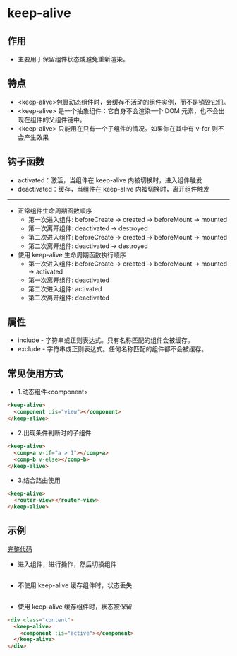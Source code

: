 # keep-alive

## 作用

- 主要用于保留组件状态或避免重新渲染。

## 特点

- \<keep-alive>包裹动态组件时，会缓存不活动的组件实例，而不是销毁它们。
- \<keep-alive> 是一个抽象组件：它自身不会渲染一个 DOM 元素，也不会出现在组件的父组件链中。
- \<keep-alive> 只能用在只有一个子组件的情况。如果你在其中有 v-for 则不会产生效果

## 钩子函数

- activated：激活，当组件在 keep-alive 内被切换时，进入组件触发
- deactivated：缓存，当组件在 keep-alive 内被切换时，离开组件触发

---

- 正常组件生命周期函数顺序
  - 第一次进入组件: beforeCreate -> created -> beforeMount -> mounted
  - 第一次离开组件: deactivated -> destroyed
  - 第二次进入组件: beforeCreate -> created -> beforeMount -> mounted
  - 第二次离开组件: deactivated -> destroyed
- 使用 keep-alive 生命周期函数执行顺序
  - 第一次进入组件: beforeCreate -> created -> beforeMount -> mounted -> activated
  - 第一次离开组件: deactivated
  - 第二次进入组件: activated
  - 第二次离开组件: deactivated

## 属性

- include - 字符串或正则表达式。只有名称匹配的组件会被缓存。
- exclude - 字符串或正则表达式。任何名称匹配的组件都不会被缓存。

## 常见使用方式

- 1.动态组件\<component>

```html
<keep-alive>
  <component :is="view"></component>
</keep-alive>
```

- 2.出现条件判断时的子组件

```html
<keep-alive>
  <comp-a v-if="a > 1"></comp-a>
  <comp-b v-else></comp-b>
</keep-alive>
```

- 3.结合路由使用

```html
<keep-alive>
  <router-view></router-view>
</keep-alive>
```

## 示例

[完整代码](/vue/builtIn/comp)

- 进入组件，进行操作，然后切换组件

<img :src="$withBase('/vue/builtIn/3.png')">

- 不使用 keep-alive 缓存组件时，状态丢失

<img :src="$withBase('/vue/builtIn/4.png')">

- 使用 keep-alive 缓存组件时，状态被保留

```html
<div class="content">
  <keep-alive>
    <component :is="active"></component>
  </keep-alive>
</div>
```

<img :src="$withBase('/vue/builtIn/3.png')">
